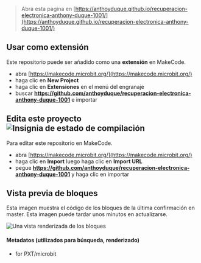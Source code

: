 
> Abra esta pagina en [https://anthoyduque.github.io/recuperacion-electronica-anthony-duque-1001/](https://anthoyduque.github.io/recuperacion-electronica-anthony-duque-1001/)

## Usar como extensión

Este repositorio puede ser añadido como una **extensión** en MakeCode.

* abra [https://makecode.microbit.org/](https://makecode.microbit.org/)
* haga clic en **New Project**
* haga clic en **Extensiones** en el menú del engranaje
* buscar **https://github.com/anthoyduque/recuperacion-electronica-anthony-duque-1001** e importar

## Edita este proyecto ![Insignia de estado de compilación](https://github.com/anthoyduque/recuperacion-electronica-anthony-duque-1001/workflows/MakeCode/badge.svg)

Para editar este repositorio en MakeCode.

* abra [https://makecode.microbit.org/](https://makecode.microbit.org/)
* haga clic en **Import** luego haga clic en **Import URL**
* pegue **https://github.com/anthoyduque/recuperacion-electronica-anthony-duque-1001** y haga clic en importar

## Vista previa de bloques

Esta imagen muestra el código de los bloques de la última confirmación en master.
Esta imagen puede tardar unos minutos en actualizarse.

![Una vista renderizada de los bloques](https://github.com/anthoyduque/recuperacion-electronica-anthony-duque-1001/raw/master/.github/makecode/blocks.png)

#### Metadatos (utilizados para búsqueda, renderizado)

* for PXT/microbit
<script src="https://makecode.com/gh-pages-embed.js"></script><script>makeCodeRender("{{ site.makecode.home_url }}", "{{ site.github.owner_name }}/{{ site.github.repository_name }}");</script>
